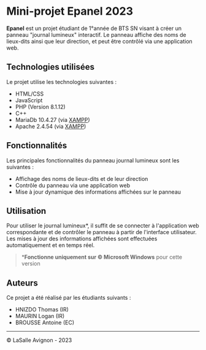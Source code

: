 # Mini-projet Epanel 2023

**Epanel** est un projet étudiant de 1°année de BTS SN visant à créer un panneau "journal lumineux" interactif. Le panneau affiche des noms de lieux-dits ainsi que leur direction, et peut être contrôlé via une application web.

## Technologies utilisées

Le projet utilise les technologies suivantes :

- HTML/CSS
- JavaScript
- PHP (Version 8.1.12)
- C++
- MariaDb 10.4.27 (via [XAMPP](https://www.apachefriends.org/fr/index.html))
- Apache 2.4.54 (via [XAMPP](https://www.apachefriends.org/fr/index.html))

## Fonctionnalités

Les principales fonctionnalités du panneau journal lumineux sont les suivantes :

- Affichage des noms de lieux-dits et de leur direction
- Contrôle du panneau via une application web
- Mise à jour dynamique des informations affichées sur le panneau

## Utilisation

Pour utiliser le journal lumineux*, il suffit de se connecter à l'application web correspondante et de contrôler le panneau à partir de l'interface utilisateur. Les mises à jour des informations affichées sont effectuées automatiquement et en temps réel.

> ***Fonctionne uniquement sur ©️ Microsoft Windows** pour cette version

## Auteurs

Ce projet a été réalisé par les étudiants suivants :

- HNIZDO Thomas (IR)
- MAURIN Logan (IR)
- BROUSSE Antoine (EC)

---
©️ LaSalle Avignon - 2023

